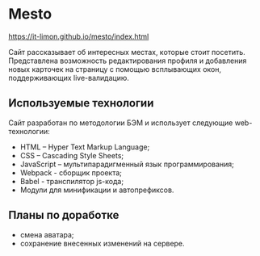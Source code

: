 # Mesto

https://it-limon.github.io/mesto/index.html

Сайт рассказывает об интересных местах, которые стоит посетить.
Представлена возможность редактирования профиля и добавления новых карточек на страницу
с помощью всплывающих окон, поддерживающих live-валидацию.

## Используемые технологии

Сайт разработан по методологии БЭМ и использует следующие web-технологии:

- HTML – Hyper Text Markup Language;
- CSS – Cascading Style Sheets;
- JavaScript – мультипарадигменный язык программирования;
- Webpack - сборщик проекта;
- Babel - транспилятор js-кода;
- Модули для минификации и автопрефиксов.

## Планы по доработке

- смена аватара;
- сохранение внесенных изменений на сервере.
